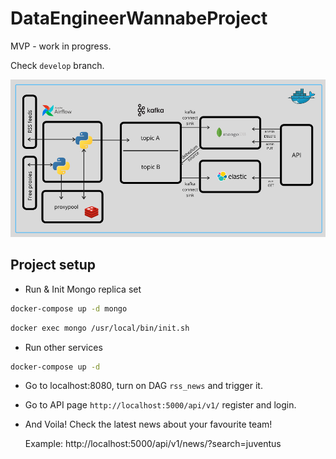# DataEngineerWannabeProject
<!-- [![Build Status](https://travis-ci.org/damklis/DataEngineerWannabeProject.svg?branch=master)](https://travis-ci.org//damklis/DataEngineerWannabeProject) -->

MVP - work in progress.

Check `develop` branch.


![MVP Architecture](./images/mvp_architecture.png)

## Project setup

- Run & Init Mongo replica set

```sh
docker-compose up -d mongo
```

```sh
docker exec mongo /usr/local/bin/init.sh
```

- Run other services

```sh
docker-compose up -d
```

- Go to localhost:8080, turn on DAG `rss_news` and trigger it.
- Go to API page `http://localhost:5000/api/v1/` register and login.
- And Voila! Check the latest news about your favourite team!

    Example:
    http://localhost:5000/api/v1/news/?search=juventus
